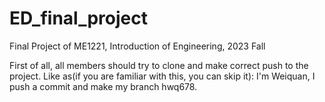 # ED_final_project
Final Project of ME1221, Introduction of Engineering, 2023 Fall

First of all, all members should try to clone and make correct push to the project. Like as(if you are familiar with this, you can skip it): 
I'm Weiquan, I push a commit and make my branch hwq678.
